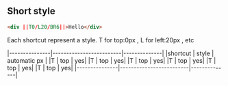 ## Short style


```HTML
<div ||T0/L20/BR6||>Hello</div>
```

Each shortcut represent a style. T for top:0px , L for left:20px , etc


|---------------|-------------------------|--------------|
|shortcut       | style                   | automatic px |
|T  | top | yes|
|T  | top | yes|
|T  | top | yes|
|T  | top | yes|
|T  | top | yes|
|T  | top | yes|
|---------------|-------------------------|--------------|
